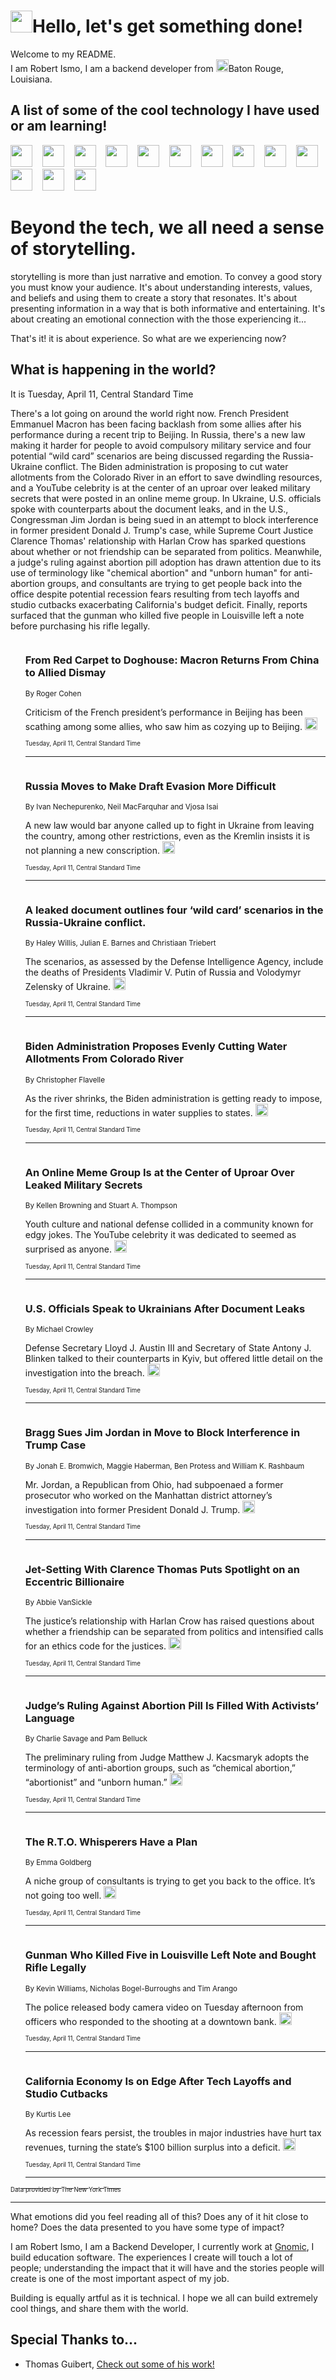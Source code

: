 <h1><img src="https://emojis.slackmojis.com/emojis/images/1643514375/3493/hot-coffee.gif?1643514375" width="35"/>Hello, let's get something done!</h1>

<p>Welcome to my README.<br/>
I am Robert Ismo, I am a backend developer from <img src="https://emojis.slackmojis.com/emojis/images/1638395689/50435/moulin_rouge.png?1638395689" width="20"/>Baton Rouge, Louisiana.</p>
<h2>A list of some of the cool technology I have used or am learning!</h2>
<p>
<img src="https://emojis.slackmojis.com/emojis/images/1643516091/21142/meow_bongotap.gif?1643516091" width="35" alt="">
<img src="https://img.shields.io/badge/Favorite%20Frontend%20Framework-SvelteKit-f83903" alt="">
<img src="https://img.shields.io/badge/Second%20Favorite-Vue-40b581" alt="">
<img src="https://img.shields.io/badge/Most%20Used%20Runtime-Nodejs-78b061" alt="">
<img src="https://emojis.slackmojis.com/emojis/images/1643517416/34482/fire.gif?1643517416" width="35" alt="">
<img src="https://img.shields.io/badge/Javascript%20But%20Better-Typescript-0078ca" alt="">
<img src="https://img.shields.io/badge/Favorite%20Language-Elixir-3e244d" alt="">
<img src="https://img.shields.io/badge/Containerize%20Everything-Docker-6ac9ef" alt="">
<img src="https://emojis.slackmojis.com/emojis/images/1643514596/5999/meow_party.gif?1643514596" width="35" alt="">
<img src="https://img.shields.io/badge/API%20Love%20Language-Graphql-de32a5" alt="">
<img src="https://img.shields.io/badge/Our%20Favorite%20Version%20Controller-Git-e94f33" alt="">
<img src="https://img.shields.io/badge/Favorite%20Database-Redis-d42d1d" alt="">
<img src="https://emojis.slackmojis.com/emojis/images/1643514559/5584/deployparrot.gif?1643514559" width="35" alt="">
<img src="https://img.shields.io/badge/Container%20Interstate-RabbitMQ-f66200" alt="">
<img src="https://img.shields.io/badge/Gotta%20Learn-Kubernetes-316adf" alt="">
<img src="https://img.shields.io/badge/Really%20Mature%20Now-WASM-654fef" alt="">
<img src="https://emojis.slackmojis.com/emojis/images/1666642497/61942/dance_vibe.gif?1666642497" width="35" alt="">
<img src="https://img.shields.io/badge/For%20My%20M1-ARM64-657d96" alt="">
<img src="https://img.shields.io/badge/Loving%20This%20So%20Much-TailwindCSS-17bcb5" alt="">
<img src="https://img.shields.io/badge/Cool%20Build%20Tool-Vite-f9cb24" alt="">
<img src="https://emojis.slackmojis.com/emojis/images/1669231376/62819/working-on-it.gif?1669231376" width="35" alt="">
<img src="https://img.shields.io/badge/Fun%20and%20Easy%20Database-MongoDB-5f8c49" alt="">
<img src="https://img.shields.io/badge/JS%20Life%20Support-NPM-c73737" alt="">
<img src="https://img.shields.io/badge/I%20Liked%20It-DynamoDB-0073b9" alt="">
<img src="https://emojis.slackmojis.com/emojis/images/1643514045/46/question.gif?1643514045" width="35" alt="">
<img src="https://img.shields.io/badge/cool-React-60d6f9" alt="">
<img src="https://img.shields.io/badge/Future%20Big%20Project-Lambda-f37e00" alt="">
<img src="https://img.shields.io/badge/NPM%20But%20Better-PNPM-f1aa07" alt="">
<img src="https://emojis.slackmojis.com/emojis/images/1643514943/9662/fbwow.gif?1643514943" width="35" alt="">
<img src="https://img.shields.io/badge/First%20Language-C-662079" alt="">
<img src="https://img.shields.io/badge/Where%20I%20Deploy%20Frontend-Vercel-000000" alt="">
<img src="https://img.shields.io/badge/Who%20Does%20not%20Want%20an%20App-Swift-f9492a" alt="">
<img src="https://emojis.slackmojis.com/emojis/images/1643514058/151/javascript.png?1643514058" width="35" alt="">
<img src="https://img.shields.io/badge/cool-Python-fbd542" alt="">
<img src="https://img.shields.io/badge/Favorite%20Something-Stripe-656cdc" alt="">
<img src="https://img.shields.io/badge/Of%20Course-HTML5-ed6327" alt="">
<img src="https://emojis.slackmojis.com/emojis/images/1660415405/60731/bomb.gif?1660415405" width="35" alt="">
<img src="https://img.shields.io/badge/hate-CSS-2964ec" alt="">
<img src="https://img.shields.io/badge/Learning-CircleCI-141215" alt="">
<img src="https://img.shields.io/badge/Learning-Rust-fbbb3b" alt="">
<img src="https://emojis.slackmojis.com/emojis/images/1660415397/60712/writing-hand.gif?1660415397" width="35" alt="">
<img src="https://img.shields.io/badge/Dev%20Browser%20of%20Choice-Firefox-cc4e26" alt="">
<img src="https://img.shields.io/badge/Recoverying%20From%20Windows-UNIX-1781e3" alt="">
<img src="https://img.shields.io/badge/LOVE-LogSeq-90c1c2" alt="">
<img src="https://emojis.slackmojis.com/emojis/images/1643514066/223/kirby.gif?1643514066" width="35" alt="">
<img src="https://img.shields.io/badge/Daily%20Driver-MacOS-e6e6e8" alt="">
<img src="https://img.shields.io/badge/Git%20Server-Github-000000" alt="">
<img src="https://img.shields.io/badge/enjoyable-EC2-f17428" alt="">
<img src="https://emojis.slackmojis.com/emojis/images/1643514239/2069/excited.gif?1643514239" width="35" alt="">
</p>
<h1>Beyond the tech, we all need a sense of storytelling.</h1>
<p>storytelling is more than just narrative and emotion. To convey a good story you must know your audience. It's about understanding interests, values, and beliefs and using them to create a story that resonates. It's about presenting information in a way that is both informative and entertaining. It's about creating an emotional connection with the those experiencing it...</p>
<p>That's it! it is about experience. So what are we experiencing now?</p>
<h2>What is happening in the world?</h2>
<p>It is Tuesday, April 11, Central Standard Time</p>
<p>
There&#39;s a lot going on around the world right now. French President Emmanuel Macron has been facing backlash from some allies after his performance during a recent trip to Beijing. In Russia, there&#39;s a new law making it harder for people to avoid compulsory military service and four potential “wild card” scenarios are being discussed regarding the Russia-Ukraine conflict. The Biden administration is proposing to cut water allotments from the Colorado River in an effort to save dwindling resources, and a YouTube celebrity is at the center of an uproar over leaked military secrets that were posted in an online meme group. In Ukraine, U.S. officials spoke with counterparts about the document leaks, and in the U.S., Congressman Jim Jordan is being sued in an attempt to block interference in former president Donald J. Trump&#39;s case, while Supreme Court Justice Clarence Thomas&#39; relationship with Harlan Crow has sparked questions about whether or not friendship can be separated from politics. Meanwhile, a judge&#39;s ruling against abortion pill adoption has drawn attention due to its use of terminology like &quot;chemical abortion&quot; and &quot;unborn human&quot; for anti-abortion groups, and consultants are trying to get people back into the office despite potential recession fears resulting from tech layoffs and studio cutbacks exacerbating California&#39;s budget deficit. Finally, reports surfaced that the gunman who killed five people in Louisville left a note before purchasing his rifle legally.</p>
<ol>
<img src="https://img.shields.io/badge/-world-blue" alt="">
<h3>From Red Carpet to Doghouse: Macron Returns From China to Allied Dismay</h3>
<sub>By Roger Cohen</sub>
<p>Criticism of the French president’s performance in Beijing has been scathing among some allies, who saw him as cozying up to Beijing.  <a href="https://nyti.ms/402UX3I"><img src="https://developer.nytimes.com/files/poweredby_nytimes_30b.png?v=1583354208352" height="20"></a></p>
<sub><sub>Tuesday, April 11, Central Standard Time</sub></sub>
<hr/>
<img src="https://img.shields.io/badge/-world-blue" alt="">
<h3>Russia Moves to Make Draft Evasion More Difficult</h3>
<sub>By Ivan Nechepurenko, Neil MacFarquhar and Vjosa Isai</sub>
<p>A new law would bar anyone called up to fight in Ukraine from leaving the country, among other restrictions, even as the Kremlin insists it is not planning a new conscription.  <a href="https://nyti.ms/401xaRG"><img src="https://developer.nytimes.com/files/poweredby_nytimes_30b.png?v=1583354208352" height="20"></a></p>
<sub><sub>Tuesday, April 11, Central Standard Time</sub></sub>
<hr/>
<img src="https://img.shields.io/badge/-world-blue" alt="">
<h3>A leaked document outlines four ‘wild card’ scenarios in the Russia-Ukraine conflict.</h3>
<sub>By Haley Willis, Julian E. Barnes and Christiaan Triebert</sub>
<p>The scenarios, as assessed by the Defense Intelligence Agency, include the deaths of Presidents Vladimir V. Putin of Russia and Volodymyr Zelensky of Ukraine.  <a href="https://nyti.ms/3mrAh80"><img src="https://developer.nytimes.com/files/poweredby_nytimes_30b.png?v=1583354208352" height="20"></a></p>
<sub><sub>Tuesday, April 11, Central Standard Time</sub></sub>
<hr/>
<img src="https://img.shields.io/badge/-climate-blue" alt="">
<h3>Biden Administration Proposes Evenly Cutting Water Allotments From Colorado River</h3>
<sub>By Christopher Flavelle</sub>
<p>As the river shrinks, the Biden administration is getting ready to impose, for the first time, reductions in water supplies to states.  <a href="https://nyti.ms/3msCBeM"><img src="https://developer.nytimes.com/files/poweredby_nytimes_30b.png?v=1583354208352" height="20"></a></p>
<sub><sub>Tuesday, April 11, Central Standard Time</sub></sub>
<hr/>
<img src="https://img.shields.io/badge/-business-blue" alt="">
<h3>An Online Meme Group Is at the Center of Uproar Over Leaked Military Secrets</h3>
<sub>By Kellen Browning and Stuart A. Thompson</sub>
<p>Youth culture and national defense collided in a community known for edgy jokes. The YouTube celebrity it was dedicated to seemed as surprised as anyone.  <a href="https://nyti.ms/402mdzB"><img src="https://developer.nytimes.com/files/poweredby_nytimes_30b.png?v=1583354208352" height="20"></a></p>
<sub><sub>Tuesday, April 11, Central Standard Time</sub></sub>
<hr/>
<img src="https://img.shields.io/badge/-us-blue" alt="">
<h3>U.S. Officials Speak to Ukrainians After Document Leaks</h3>
<sub>By Michael Crowley</sub>
<p>Defense Secretary Lloyd J. Austin III and Secretary of State Antony J. Blinken talked to their counterparts in Kyiv, but offered little detail on the investigation into the breach.  <a href="https://nyti.ms/3GzrBmR"><img src="https://developer.nytimes.com/files/poweredby_nytimes_30b.png?v=1583354208352" height="20"></a></p>
<sub><sub>Tuesday, April 11, Central Standard Time</sub></sub>
<hr/>
<img src="https://img.shields.io/badge/-nyregion-blue" alt="">
<h3>Bragg Sues Jim Jordan in Move to Block Interference in Trump Case</h3>
<sub>By Jonah E. Bromwich, Maggie Haberman, Ben Protess and William K. Rashbaum</sub>
<p>Mr. Jordan, a Republican from Ohio, had subpoenaed a former prosecutor who worked on the Manhattan district attorney’s investigation into former President Donald J. Trump.  <a href="https://nyti.ms/40XAzSV"><img src="https://developer.nytimes.com/files/poweredby_nytimes_30b.png?v=1583354208352" height="20"></a></p>
<sub><sub>Tuesday, April 11, Central Standard Time</sub></sub>
<hr/>
<img src="https://img.shields.io/badge/-us-blue" alt="">
<h3>Jet-Setting With Clarence Thomas Puts Spotlight on an Eccentric Billionaire</h3>
<sub>By Abbie VanSickle</sub>
<p>The justice’s relationship with Harlan Crow has raised questions about whether a friendship can be separated from politics and intensified calls for an ethics code for the justices.  <a href="https://nyti.ms/41plp93"><img src="https://developer.nytimes.com/files/poweredby_nytimes_30b.png?v=1583354208352" height="20"></a></p>
<sub><sub>Tuesday, April 11, Central Standard Time</sub></sub>
<hr/>
<img src="https://img.shields.io/badge/-us-blue" alt="">
<h3>Judge’s Ruling Against Abortion Pill Is Filled With Activists’ Language</h3>
<sub>By Charlie Savage and Pam Belluck</sub>
<p>The preliminary ruling from Judge Matthew J. Kacsmaryk adopts the terminology of anti-abortion groups, such as “chemical abortion,” “abortionist” and “unborn human.”  <a href="https://nyti.ms/3UtExAo"><img src="https://developer.nytimes.com/files/poweredby_nytimes_30b.png?v=1583354208352" height="20"></a></p>
<sub><sub>Tuesday, April 11, Central Standard Time</sub></sub>
<hr/>
<img src="https://img.shields.io/badge/-magazine-blue" alt="">
<h3>The R.T.O. Whisperers Have a Plan</h3>
<sub>By Emma Goldberg</sub>
<p>A niche group of consultants is trying to get you back to the office. It’s not going too well.  <a href="https://nyti.ms/3mk8Ixs"><img src="https://developer.nytimes.com/files/poweredby_nytimes_30b.png?v=1583354208352" height="20"></a></p>
<sub><sub>Tuesday, April 11, Central Standard Time</sub></sub>
<hr/>
<img src="https://img.shields.io/badge/-us-blue" alt="">
<h3>Gunman Who Killed Five in Louisville Left Note and Bought Rifle Legally</h3>
<sub>By Kevin Williams, Nicholas Bogel-Burroughs and Tim Arango</sub>
<p>The police released body camera video on Tuesday afternoon from officers who responded to the shooting at a downtown bank.  <a href="https://nyti.ms/3o0Pqxs"><img src="https://developer.nytimes.com/files/poweredby_nytimes_30b.png?v=1583354208352" height="20"></a></p>
<sub><sub>Tuesday, April 11, Central Standard Time</sub></sub>
<hr/>
<img src="https://img.shields.io/badge/-business-blue" alt="">
<h3>California Economy Is on Edge After Tech Layoffs and Studio Cutbacks</h3>
<sub>By Kurtis Lee</sub>
<p>As recession fears persist, the troubles in major industries have hurt tax revenues, turning the state’s $100 billion surplus into a deficit.  <a href="https://nyti.ms/43qgdTU"><img src="https://developer.nytimes.com/files/poweredby_nytimes_30b.png?v=1583354208352" height="20"></a></p>
<sub><sub>Tuesday, April 11, Central Standard Time</sub></sub>
<hr/>
</ol>
<a href="https://developer.nytimes.com"><sub><sub>Data provided by The New York Times</sub></sub></a>
<hr/>
<p>What emotions did you feel reading all of this? Does any of it hit close to home? Does the data presented to you have some type of impact?</p>
<p>I am Robert Ismo, I am a Backend Developer, I currently work at <a href="https://gnomic.education/">Gnomic</a>, I build education software. The experiences I create will touch a lot of people; understanding the impact that it will have and the stories people will create is one of the most important aspect of my job.</p>
<p>Building is equally artful as it is technical. I hope we all can build extremely cool things, and share them with the world.</p>
<h2>Special Thanks to...</h2>
<ul>
<li>Thomas Guibert, <a href="https://github.com/thmsgbrt/thmsgbrt">Check out some of his work!</a></li>
</ul>